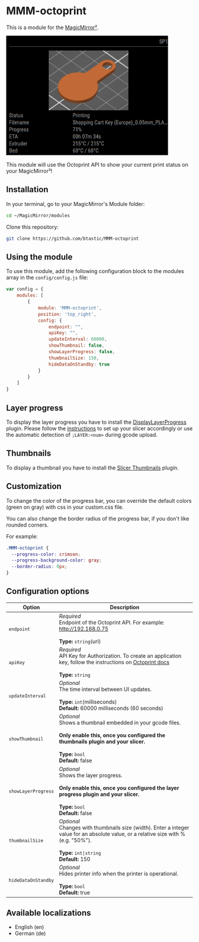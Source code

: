 # MMM-octoprint

This is a module for the [MagicMirror²](https://github.com/MichMich/MagicMirror/).

![screenshot](.github/example.png)

This module will use the Octoprint API to show your current print status on your MagicMirror²!

## Installation

In your terminal, go to your MagicMirror's Module folder:

```bash
cd ~/MagicMirror/modules
```

Clone this repository:

```bash
git clone https://github.com/btastic/MMM-octoprint
```

## Using the module

To use this module, add the following configuration block to the modules array in the `config/config.js` file:
```js
var config = {
    modules: [
        {
            module: 'MMM-octoprint',
            position: 'top_right',
            config: {
                endpoint: "",
                apiKey: "",
                updateInterval: 60000,
                showThumbnail: false,
                showLayerProgress: false,
                thumbnailSize: 150,
                hideDataOnStandby: true
            }
        }
    ]
}
```

## Layer progress
To display the layer progress you have to install the [DisplayLayerProgress](https://plugins.octoprint.org/plugins/DisplayLayerProgress/) plugin. Please follow the [instructions](https://github.com/OllisGit/OctoPrint-DisplayLayerProgress/wiki/How-does-the-plugin-works) to set up your slicer accordingly or use the automatic detection of `;LAYER:<num>` during gcode upload.

## Thumbnails
To display a thumbnail you have to install the [Slicer Thumbnails](https://plugins.octoprint.org/plugins/prusaslicerthumbnails/) plugin.

## Customization
To change the color of the progress bar, you can override the default colors (green on gray) with css in your custom.css file.

You can also change the border radius of the progress bar, if you don't like rounded corners.

For example:
```css
.MMM-octoprint {
  --progress-color: crimson;
  --progress-background-color: gray;
  --border-radius: 0px;
}
```

## Configuration options

| Option               | Description
|--------------------- |-----------
| `endpoint`           | *Required* <br>Endpoint of the Octoprint API. For example: http://192.168.0.75<br><br>**Type:** `string`(url) 
| `apiKey`           | *Required* <br>API Key for Authorization. To create an application key, follow the instructions on [Octoprint docs](https://docs.octoprint.org/en/master/bundledplugins/appkeys.html)<br><br>**Type:** `string` 
| `updateInterval`     | *Optional* <br>The time interval between UI updates.<br><br>**Type:** `int`(milliseconds)<br>**Default:** 60000 milliseconds (60 seconds)
| `showThumbnail`      | *Optional* <br>Shows a thumbnail embedded in your gcode files. <br><br>**Only enable this, once you configured the thumbnails plugin and your slicer.**<br><br>**Type:** `bool` <br>**Default:** false
| `showLayerProgress`  | *Optional* <br>Shows the layer progress. <br><br> **Only enable this, once you configured the layer progress plugin and your slicer.**<br><br>**Type:** `bool` <br>**Default:** false
| `thumbnailSize`      | *Optional* <br>Changes with thumbnails size (width). Enter a integer value for an absolute value, or a relative size with % (e.g. "50%").<br><br>**Type:** `int\|string` <br>**Default:** 150
| `hideDataOnStandby`  | *Optional* <br>Hides printer info when the printer is operational.<br><br>**Type:** `bool` <br>**Default:** true

## Available localizations
- English (en)
- German (de)